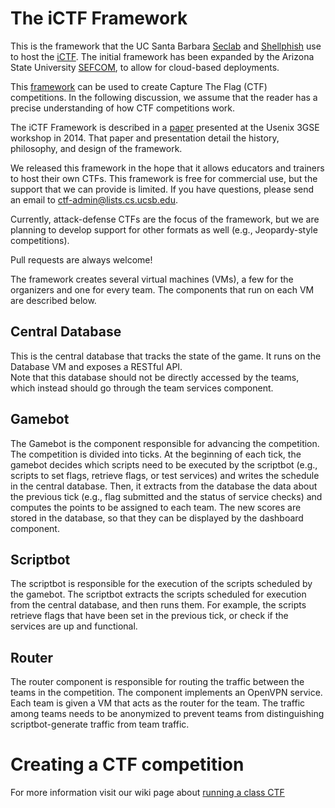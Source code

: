 # The iCTF Framework

This is the framework that the UC Santa Barbara [Seclab](http://seclab.cs.ucsb.edu) and [Shellphish](http://www.shellphish.net) use to host the [iCTF](http://ictf.cs.ucsb.edu).
The initial framework has been expanded by the Arizona State University [SEFCOM](http://sefcom.asu.edu/), to allow for cloud-based deployments.

This [framework](http://ictf.cs.ucsb.edu/framework) can be used to create Capture The Flag (CTF) competitions. 
In the following discussion, we assume that the reader has a precise understanding of how CTF competitions work.

The iCTF Framework is described in a [paper](https://www.usenix.org/conference/3gse14/summit-program/presentation/vigna) presented at the Usenix 3GSE workshop in 2014. 
That paper and presentation detail the history, philosophy, and design of the framework.

We released this framework in the hope that it allows educators and trainers to host their own CTFs. 
This framework is free for commercial use, but the support that we can provide is limited. 
If you have questions, please send an email to ctf-admin@lists.cs.ucsb.edu. 

Currently, attack-defense CTFs are the focus of the framework, but we are planning to develop support for other formats as well (e.g., Jeopardy-style competitions). 

Pull requests are always welcome!

The framework creates several virtual machines (VMs), a few for the organizers and one for every team. 
The components that run on each VM are described below.

## Central Database

This is the central database that tracks the state of the game. 
It runs on the Database VM and exposes a RESTful API.  
Note that this database should not be directly accessed by the teams, which instead should go through the team services component.   

## Gamebot

The Gamebot is the component responsible for advancing the competition. 
The competition is divided into ticks. 
At the beginning of each tick, the gamebot decides which scripts need to be executed by the scriptbot (e.g., scripts to set flags, retrieve flags, or test services) and writes the schedule in the central database. 
Then, it extracts from the database the data about the previous tick (e.g., flag submitted and the status of service checks) and computes the points to be assigned to each team. 
The new scores are stored in the database, so that they can be displayed by the dashboard component. 

## Scriptbot

The scriptbot is responsible for the execution of the scripts scheduled by the gamebot. 
The scriptbot extracts the scripts scheduled for execution from the central database, and then runs them. 
For example, the scripts retrieve flags that have been set in the previous tick, or check if the services are up and functional. 

## Router

The router component is responsible for routing the traffic between the teams in the competition. 
The component implements an OpenVPN service. Each team is given a VM that acts as the router for the team.
The traffic among teams needs to be anonymized to prevent teams from distinguishing scriptbot-generate traffic from team traffic.

# Creating a CTF competition

For more information visit our wiki page about [running a class CTF](https://github.com/shellphish/ictf-framework/wiki/running-a-class-ctf)

